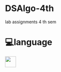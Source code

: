 # DSAlgo-4th
lab assignments 4 th sem
# 💻language
<img width="36px" src="https://img.icons8.com/color/452/c-plus-plus-logo.png"/>

